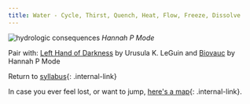 ```yaml
---
title: Water - Cycle, Thirst, Quench, Heat, Flow, Freeze, Dissolve
---
```


![hydrologic consequences](hannahpmode_hydrologic.png)
*Hannah P Mode*

Pair with: [Left Hand of Darkness](https://www.ursulakleguin.com/left-hand-darkness) by Urusula K. LeGuin and [Biovauc](http://www.hannahpmode.com/recent-work#/bivouac/) by Hannah P Mode

Return to [syllabus](/rda/cccf-syllabus){: .internal-link}

In case you ever feel lost, or want to jump, [here's a map](/rda/cccf-map){: .internal-link}.
